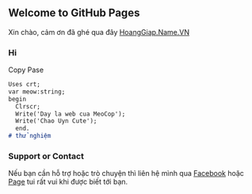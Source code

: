 ## Welcome to GitHub Pages

Xin chào, cảm ơn đã ghé qua đây [HoangGiap.Name.VN](https://hoanggiap.name.vn/)
### Hi

Copy Pase
```markdown
Uses crt;
var meow:string;
begin
  Clrscr;
  Write('Day la web cua MeoCop');
  Write('Chao Uyn Cute');
  end.
# thử nghiệm
```

### Support or Contact

Nếu bạn cần hỗ trợ hoặc trò chuyện thì liên hệ mình qua [Facebook](https://www.facebook.com/CopCute.XyZ/) hoặc [Page](https://www.facebook.com/simsimi.net) tui rất vui khi được biết tới bạn.
